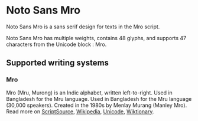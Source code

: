 
# Noto Sans Mro

Noto Sans Mro is a sans serif design for texts in the Mro script. 

Noto Sans Mro has multiple weights, contains 48 glyphs, and supports 47 characters from the Unicode block : Mro.


## Supported writing systems


### Mro

Mro (Mru, Murong) is an Indic alphabet, written left-to-right. Used in Bangladesh for the Mru language. Used in Bangladesh for the Mru language (30,000 speakers). Created in the 1980s by Menlay Murang (Manley Mro). Read more on [ScriptSource](https://scriptsource.org/scr/Mroo), [Wikipedia](https://en.wikipedia.org/wiki/ISO_15924:Mroo), [Unicode](https://www.unicode.org/versions/Unicode13.0.0/ch13.pdf#G27701), [Wiktionary](https://en.wiktionary.org/wiki/Category:Mro_script).

